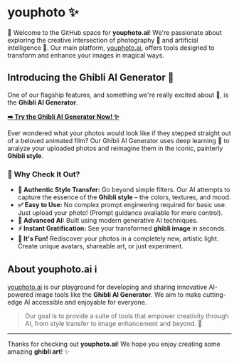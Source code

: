 # youphoto ✨

👋 Welcome to the GitHub space for **youphoto.ai**! We're passionate about exploring the creative intersection of photography 📸 and artificial intelligence 🤖. Our main platform, [youphoto.ai](https://youphoto.ai/), offers tools designed to transform and enhance your images in magical ways.

## Introducing the Ghibli AI Generator 🎨

One of our flagship features, and something we're really excited about 🎉, is the **Ghibli AI Generator**.

**[➡️ Try the Ghibli AI Generator Now! ✨](https://youphoto.ai/)**

Ever wondered what your photos would look like if they stepped straight out of a beloved animated film? Our Ghibli AI Generator uses deep learning 🧠 to analyze your uploaded photos and reimagine them in the iconic, painterly **Ghibli style**.

### 🤔 Why Check It Out?

*   **🎨 Authentic Style Transfer:** Go beyond simple filters. Our AI attempts to capture the essence of the **Ghibli style** – the colors, textures, and mood.
*   **✅ Easy to Use:** No complex prompt engineering required for basic use. Just upload your photo! (Prompt guidance available for more control).
*   **🤖 Advanced AI:** Built using modern generative AI techniques.
*   **⚡ Instant Gratification:** See your transformed **ghibli image** in seconds.
*   **🎉 It's Fun!** Rediscover your photos in a completely new, artistic light. Create unique avatars, shareable art, or just experiment.

## About youphoto.ai ℹ️

[youphoto.ai](https://youphoto.ai/) is our playground for developing and sharing innovative AI-powered image tools like the **Ghibli AI Generator**. We aim to make cutting-edge AI accessible and enjoyable for everyone.

> Our goal is to provide a suite of tools that empower creativity through AI, from style transfer to image enhancement and beyond. 🚀

---

Thanks for checking out **youphoto.ai**! We hope you enjoy creating some amazing **ghibli art**! ✨

